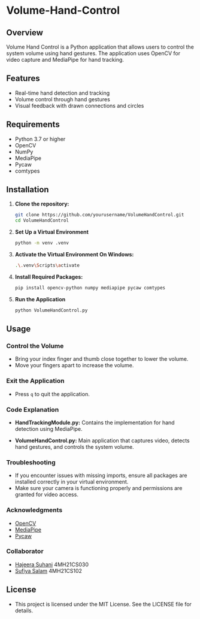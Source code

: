 # Volume-Hand-Control

## Overview
Volume Hand Control is a Python application that allows users to control the system volume using hand gestures. The application uses OpenCV for video capture and MediaPipe for hand tracking.

## Features
- Real-time hand detection and tracking
- Volume control through hand gestures
- Visual feedback with drawn connections and circles

## Requirements
- Python 3.7 or higher
- OpenCV
- NumPy
- MediaPipe
- Pycaw
- comtypes

## Installation

1. **Clone the repository:**
   ```bash
   git clone https://github.com/yourusername/VolumeHandControl.git
   cd VolumeHandControl

2. **Set Up a Virtual Environment**
   ```bash
   python -m venv .venv

3. **Activate the Virtual Environment On Windows:**

   ```bash
   .\.venv\Scripts\activate

4. **Install Required Packages:**
   
    ```bash
    pip install opencv-python numpy mediapipe pycaw comtypes

5. **Run the Application**
   
   ```bash
   python VolumeHandControl.py

## Usage

### Control the Volume

- Bring your index finger and thumb close together to lower the volume.
- Move your fingers apart to increase the volume.

### Exit the Application

- Press `q` to quit the application.

### Code Explanation

- **HandTrackingModule.py:** Contains the implementation for hand detection using MediaPipe.

- **VolumeHandControl.py:** Main application that captures video, detects hand gestures, and controls the system volume.

### Troubleshooting

- If you encounter issues with missing imports, ensure all packages are installed correctly in your virtual environment.
- Make sure your camera is functioning properly and permissions are granted for video access.

### Acknowledgments

- [OpenCV](https://opencv.org/)
- [MediaPipe](https://mediapipe.dev/)
- [Pycaw](https://github.com/AndreMiras/pycaw)

### Collaborator
- [Hajeera Suhani](https://github.com/hajira25) 4MH21CS030
- [Sufiya Salam](https://github.com/sufiyasalam) 4MH21CS102

## License

- This project is licensed under the MIT License. See the LICENSE file for details.


